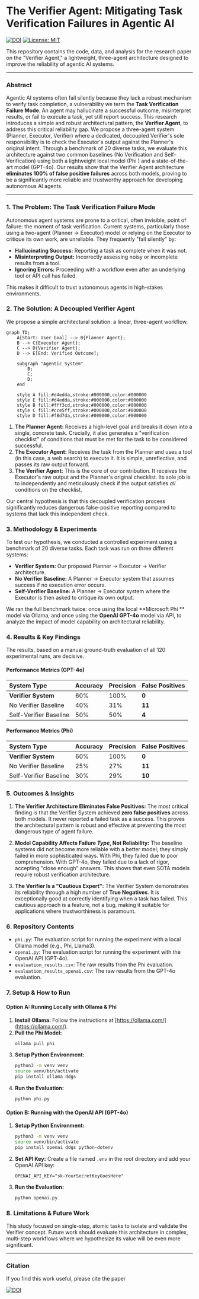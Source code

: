 # The Verifier Agent: Mitigating Task Verification Failures in Agentic AI

[![DOI](https://zenodo.org/badge/DOI/10.5281/zenodo.17265873.svg)](https://doi.org/10.5281/zenodo.17265873)
[![License: MIT](https://img.shields.io/badge/License-MIT-yellow.svg)](https://opensource.org/licenses/MIT)

This repository contains the code, data, and analysis for the research paper on the "Verifier Agent," a lightweight, three-agent architecture designed to improve the reliability of agentic AI systems.

---

### **Abstract**

Agentic AI systems often fail silently because they lack a robust mechanism to verify task completion, a vulnerability we term the **Task Verification Failure Mode**. An agent may hallucinate a successful outcome, misinterpret results, or fail to execute a task, yet still report success. This research introduces a simple and robust architectural pattern, the **Verifier Agent**, to address this critical reliability gap. We propose a three-agent system (Planner, Executor, Verifier) where a dedicated, decoupled Verifier's sole responsibility is to check the Executor's output against the Planner's original intent. Through a benchmark of 20 diverse tasks, we evaluate this architecture against two common baselines (No Verification and Self-Verification) using both a lightweight local model (Phi ) and a state-of-the-art model (GPT-4o). Our results show that the Verifier Agent architecture **eliminates 100% of false positive failures** across both models, proving to be a significantly more reliable and trustworthy approach for developing autonomous AI agents.

---

### **1. The Problem: The Task Verification Failure Mode**

Autonomous agent systems are prone to a critical, often invisible, point of failure: the moment of task verification. Current systems, particularly those using a two-agent (Planner -> Executor) model or relying on the Executor to critique its own work, are unreliable. They frequently "fail silently" by:
* **Hallucinating Success:** Reporting a task as complete when it was not.
* **Misinterpreting Output:** Incorrectly assessing noisy or incomplete results from a tool.
* **Ignoring Errors:** Proceeding with a workflow even after an underlying tool or API call has failed.

This makes it difficult to trust autonomous agents in high-stakes environments.

### **2. The Solution: A Decoupled Verifier Agent**

We propose a simple architectural solution: a linear, three-agent workflow.

```mermaid
graph TD;
    A[Start: User Goal] --> B{Planner Agent};
    B --> C{Executor Agent};
    C --> D{Verifier Agent};
    D --> E[End: Verified Outcome];

    subgraph "Agentic System"
        B;
        C;
        D;
    end

    style A fill:#d4edda,stroke:#000000,color:#000000
    style E fill:#d4edda,stroke:#000000,color:#000000
    style B fill:#fff3cd,stroke:#000000,color:#000000
    style C fill:#cce5ff,stroke:#000000,color:#000000
    style D fill:#f8d7da,stroke:#000000,color:#000000
```

1.  **The Planner Agent:** Receives a high-level goal and breaks it down into a single, concrete task. Crucially, it also generates a "verification checklist" of conditions that must be met for the task to be considered successful.
2.  **The Executor Agent:** Receives the task from the Planner and uses a tool (in this case, a web search) to execute it. It is simple, unreflective, and passes its raw output forward.
3.  **The Verifier Agent:** This is the core of our contribution. It receives the Executor's raw output and the Planner's original checklist. Its sole job is to independently and meticulously check if the output satisfies *all* conditions on the checklist.

Our central hypothesis is that this decoupled verification process significantly reduces dangerous false-positive reporting compared to systems that lack this independent check.

### **3. Methodology & Experiments**

To test our hypothesis, we conducted a controlled experiment using a benchmark of 20 diverse tasks. Each task was run on three different systems:
* **Verifier System:** Our proposed Planner -> Executor -> Verifier architecture.
* **No Verifier Baseline:** A Planner -> Executor system that assumes success if no execution error occurs.
* **Self-Verifier Baseline:** A Planner -> Executor system where the Executor is then asked to critique its own output.

We ran the full benchmark twice: once using the local **Microsoft Phi ** model via Ollama, and once using the **OpenAI GPT-4o** model via API, to analyze the impact of model capability on architectural reliability.

### **4. Results & Key Findings**

The results, based on a manual ground-truth evaluation of all 120 experimental runs, are decisive.

#### **Performance Metrics (GPT-4o)**

| System Type | Accuracy | Precision | **False Positives** |
| :--- | :--- | :--- | :--- |
| **Verifier System** | 60% | 100% | **0** |
| No Verifier Baseline | 40% | 31% | **11** |
| Self-Verifier Baseline | 50% | 50% | **4** |

#### **Performance Metrics (Phi)**

| System Type | Accuracy | Precision | **False Positives** |
| :--- | :--- | :--- | :--- |
| **Verifier System** | 60% | 100% | **0** |
| No Verifier Baseline | 25% | 27% | **11** |
| Self-Verifier Baseline | 30% | 29% | **10** |

### **5. Outcomes & Insights**

1.  **The Verifier Architecture Eliminates False Positives:** The most critical finding is that the Verifier System achieved **zero false positives** across both models. It never reported a failed task as a success. This proves the architectural pattern is robust and effective at preventing the most dangerous type of agent failure.

2.  **Model Capability Affects Failure *Type*, Not Reliability:** The baseline systems did not become more reliable with a better model; they simply failed in more sophisticated ways. With Phi, they failed due to poor comprehension. With GPT-4o, they failed due to a lack of rigor, accepting "close enough" answers. This shows that even SOTA models require robust verification architecture.

3.  **The Verifier Is a "Cautious Expert":** The Verifier System demonstrates its reliability through a high number of **True Negatives**. It is exceptionally good at correctly identifying when a task has failed. This cautious approach is a feature, not a bug, making it suitable for applications where trustworthiness is paramount.

### **6. Repository Contents**

* `phi.py`: The evaluation script for running the experiment with a local Ollama model (e.g., Phi, Llama3).
* `openai.py`: The evaluation script for running the experiment with the OpenAI API (GPT-4o).
* `evaluation_results.csv`: The raw results from the Phi  evaluation.
* `evaluation_results_openai.csv`: The raw results from the GPT-4o evaluation.

### **7. Setup & How to Run**

#### **Option A: Running Locally with Ollama & Phi**

1.  **Install Ollama:** Follow the instructions at [https://ollama.com/](https://ollama.com/).
2.  **Pull the Phi Model:**
    ```bash
    ollama pull phi
    ```
3.  **Setup Python Environment:**
    ```bash
    python3 -m venv venv
    source venv/bin/activate
    pip install ollama ddgs
    ```
4.  **Run the Evaluation:**
    ```bash
    python phi.py
    ```

#### **Option B: Running with the OpenAI API (GPT-4o)**

1.  **Setup Python Environment:**
    ```bash
    python3 -m venv venv
    source venv/bin/activate
    pip install openai ddgs python-dotenv
    ```
2.  **Set API Key:** Create a file named `.env` in the root directory and add your OpenAI API key:
    ```
    OPENAI_API_KEY="sk-YourSecretKeyGoesHere"
    ```
3.  **Run the Evaluation:**
    ```bash
    python openai.py
    ```

### **8. Limitations & Future Work**

This study focused on single-step, atomic tasks to isolate and validate the Verifier concept. Future work should evaluate this architecture in complex, multi-step workflows where we hypothesize its value will be even more significant.

---

### **Citation**

If you find this work useful, please cite the paper

[![DOI](https://zenodo.org/badge/DOI/10.5281/zenodo.17265873.svg)](https://doi.org/10.5281/zenodo.17265873)
